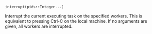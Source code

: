 ```
interrupt(pids::Integer...)
```

Interrupt the current executing task on the specified workers. This is equivalent to pressing Ctrl-C on the local machine. If no arguments are given, all workers are interrupted.
